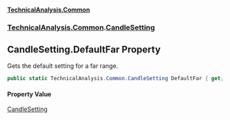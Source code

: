 #### [TechnicalAnalysis.Common](Atypical.TechnicalAnalysis.Common.md 'Atypical.TechnicalAnalysis.Common')
### [TechnicalAnalysis.Common](Atypical.TechnicalAnalysis.Common.md#TechnicalAnalysis.Common 'TechnicalAnalysis.Common').[CandleSetting](CandleSetting.md 'TechnicalAnalysis.Common.CandleSetting')

## CandleSetting.DefaultFar Property

Gets the default setting for a far range.

```csharp
public static TechnicalAnalysis.Common.CandleSetting DefaultFar { get; }
```

#### Property Value
[CandleSetting](CandleSetting.md 'TechnicalAnalysis.Common.CandleSetting')